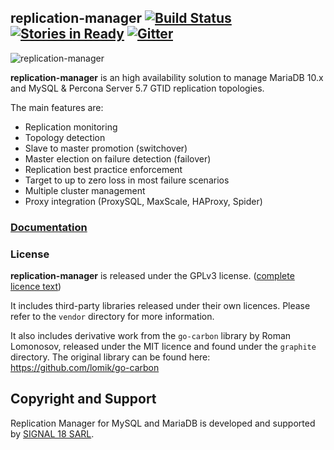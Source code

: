## replication-manager [![Build Status](https://travis-ci.org/signal18/replication-manager.svg?branch=develop)](https://travis-ci.org/signal18/replication-manager) [![Stories in Ready](https://badge.waffle.io/signal18/replication-manager.svg?label=ready&title=Ready)](http://waffle.io/signal18/replication-manager) [![Gitter](https://img.shields.io/gitter/room/nwjs/nw.js.svg)](https://gitter.im/replication-manager)

![replication-manager](https://github.com/signal18/replication-manager/raw/develop/dashboard/static/logo.png)

__replication-manager__ is an high availability solution to manage MariaDB 10.x and MySQL & Percona Server 5.7 GTID replication topologies.  

The main features are:
 * Replication monitoring
 * Topology detection
 * Slave to master promotion (switchover)
 * Master election on failure detection (failover)
 * Replication best practice enforcement
 * Target to up to zero loss in most failure scenarios
 * Multiple cluster management
 * Proxy integration (ProxySQL, MaxScale, HAProxy, Spider)

### [Documentation](https://docs.signal18.io)

### License

__replication-manager__ is released under the GPLv3 license. ([complete licence text](https://github.com/github/orchestrator/blob/master/LICENSE))

It includes third-party libraries released under their own licences. Please refer to the `vendor` directory for more information.

It also includes derivative work from the `go-carbon` library by Roman Lomonosov, released under the MIT licence and found under the `graphite` directory. The original library can be found here: https://github.com/lomik/go-carbon

## Copyright and Support

Replication Manager for MySQL and MariaDB is developed and supported by [SIGNAL 18 SARL](https://signal18.io/products).
